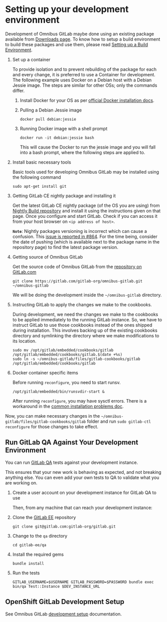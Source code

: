 # Setting up your development environment

Development of Omnibus GitLab maybe done using an existing package available
from [Downloads page](https://about.gitlab.com/install/). To know how to setup
a build environment to build these packages and use them, please read [Setting
up a Build Environment](../build/prepare-build-environment.md).

1. Set up a container

   To provide isolation and to prevent rebuilding of the package for each and
   every change, it is preferred to use a Container for development. The
   following example uses Docker on a Debian host with a Debian Jessie image.
   The steps are similar for other OSs; only the commands differ.

   1. Install Docker for your OS as per [official Docker installation docs](https://docs.docker.com/install/).

   1. Pulling a Debian Jessie image

      ```shell
      docker pull debian:jessie
      ```

   1. Running Docker image with a shell prompt

      ```shell
      docker run -it debian:jessie bash
      ```

      This will cause the Docker to run the jessie image and you will fall into a
      bash prompt, where the following steps are applied to.

1. Install basic necessary tools

   Basic tools used for developing Omnibus GitLab may be installed using the
   following command

   ```shell
   sudo apt-get install git
   ```

1. Getting GitLab CE nightly package and installing it

   Get the latest GitLab CE nightly package (of the OS you are using) from
   [Nightly Build repository](https://packages.gitlab.com/gitlab/nightly-builds)
   and install it using the instructions given on that page. Once you configure
   and start GitLab. Check if you can access it from your host browser on
   `<ip address of host>`.

   **`Note`**: Nightly packages versioning is incorrect which can cause a
   confusion. This [issue is reported in #864](https://gitlab.com/gitlab-org/omnibus-gitlab/issues/864).
   For the time being, consider the date of pushing (which is available next
   to the package name in the repository page) to find the latest package version.

1. Getting source of Omnibus GitLab

   Get the source code of Omnibus GitLab from the [repository on GitLab.com](https://gitlab.com/gitlab-org/omnibus-gitlab)

   ```shell
   git clone https://gitlab.com/gitlab-org/omnibus-gitlab.git ~/omnibus-gitlab
   ```

   We will be doing the development inside the `~/omnibus-gitlab` directory.

1. Instructing GitLab to apply the changes we make to the cookbooks.

   During development, we need the changes we make to the cookbooks to be
   applied immediately to the running GitLab instance. So, we have to instruct
   GitLab to use those cookbooks instead of the ones shipped during
   installation. This involves backing up of the existing cookbooks directory
   and symlinking the directory where we make modifications to its location.

   ```shell
   sudo mv /opt/gitlab/embedded/cookbooks/gitlab /opt/gitlab/embedded/cookbooks/gitlab.$(date +%s)
   sudo ln -s ~/omnibus-gitlab/files/gitlab-cookbooks/gitlab /opt/gitlab/embedded/cookbooks/gitlab
   ```

1. Docker container specific items

   Before running `reconfigure`, you need to start runsv.

   ```shell
   /opt/gitlab/embedded/bin/runsvdir-start &
   ```

   After running `reconfigure`, you may have sysctl errors. There is a workaround in the [common installation problems doc](../common_installation_problems/README.md#failed-to-modify-kernel-parameters-with-sysctl).

Now, you can make necessary changes in the
`~/omnibus-gitlab/files/gitlab-cookbooks/gitlab` folder and run `sudo gitlab-ctl reconfigure`
for those changes to take effect.

## Run GitLab QA Against Your Development Environment

You can run [GitLab QA](https://gitlab.com/gitlab-org/gitlab-qa) tests against your development instance.

This ensures that your new work is behaving as expected, and not breaking anything else. You can even add your own tests to QA to validate what you are working on.

1. Create a user account on your development instance for GitLab QA to use

   Then, from any machine that can reach your development instance:

1. Clone the [GitLab EE](https://gitlab.com/gitlab-org/gitlab) repository

   ```shell
   git clone git@gitlab.com:gitlab-org/gitlab.git
   ```

1. Change to the `qa` directory

   ```shell
   cd gitlab-ee/qa
   ```

1. Install the required gems

   ```shell
   bundle install
   ```

1. Run the tests

   ```shell
   GITLAB_USERNAME=$USERNAME GITLAB_PASSWORD=$PASSWORD bundle exec bin/qa Test::Instance $DEV_INSTANCE_URL
   ```

## OpenShift GitLab Development Setup

See Omnibus GitLab [development setup](openshift/README.md) documentation.
